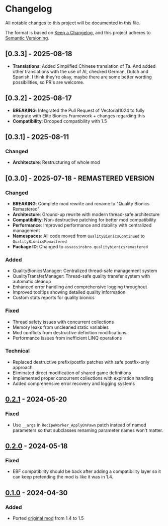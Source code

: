 # Changelog

All notable changes to this project will be documented in this file.

The format is based on [Keep a Changelog](https://keepachangelog.com/en/1.0.0/),
and this project adheres to [Semantic Versioning](https://semver.org/spec/v2.0.0.html).

## [0.3.3] - 2025-08-18
- **Translations**: Added Simplified Chinese translation of Ta. And added other translations with the use of AI, checked German, Dutch and Spanish. I think they're okay, maybe there are some better wording possibilities, so PR's are welcome.

## [0.3.2] - 2025-08-17
- **BREAKING**: Integrated the Pull Request of Vectorial1024 to fully integrate with Elite Bionics Framework + changes regarding this
- **Compatibility**: Dropped compatibility with 1.5

## [0.3.1] - 2025-08-11
### Changed
- **Architecture**: Restructuring of whole mod

## [0.3.0] - 2025-07-18 - REMASTERED VERSION

### Changed
- **BREAKING**: Complete mod rewrite and rename to "Quality Bionics Remastered"
- **Architecture**: Ground-up rewrite with modern thread-safe architecture
- **Compatibility**: Non-destructive patching for better mod compatibility
- **Performance**: Improved performance and stability with centralized management
- **Namespaces**: All code moved from `QualityBionicsContinued` to `QualityBionicsRemastered`
- **Package ID**: Changed to `assassinsbro.qualitybionicsremastered`

### Added
- QualityBionicsManager: Centralized thread-safe management system
- QualityTransferManager: Thread-safe quality transfer system with automatic cleanup
- Enhanced error handling and comprehensive logging throughout
- Improved tooltips showing detailed quality information
- Custom stats reports for quality bionics

### Fixed
- Thread safety issues with concurrent collections
- Memory leaks from uncleaned static variables
- Mod conflicts from destructive definition modifications
- Performance issues from inefficient LINQ operations

### Technical
- Replaced destructive prefix/postfix patches with safe postfix-only approach
- Eliminated direct modification of shared game definitions
- Implemented proper concurrent collections with expiration handling
- Added comprehensive error recovery and logging systems

## [0.2.1] - 2024-05-20

### Fixed

-   Use `__args` in `RecipeWorker_ApplyOnPawn` patch instead of named parameters so that subclasses renaming parameter names won't matter.

## [0.2.0] - 2024-05-18

### Fixed

-   EBF compatibility should be back after adding a compatibility layer so it can keep pretending the mod is like it was in 1.4.

## [0.1.0] - 2024-04-30

### Added

-   Ported [original mod](https://github.com/SirRebelRabbit/Quality-Bionics) from 1.4 to 1.5

[Unreleased]: https://github.com/ilyvion/Quality-Bionics-Continued/compare/v0.2.1...HEAD
[0.2.1]: https://github.com/ilyvion/Quality-Bionics-Continued/compare/v0.2.0...v0.2.1
[0.2.0]: https://github.com/ilyvion/Quality-Bionics-Continued/compare/v0.1.0...v0.2.0
[0.1.0]: https://github.com/ilyvion/Quality-Bionics-Continued/releases/tag/v0.1.0
